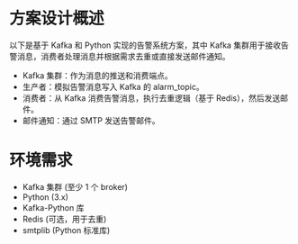 # 方案设计概述

以下是基于 Kafka 和 Python 实现的告警系统方案，其中 Kafka 集群用于接收告警消息，消费者处理消息并根据需求去重或直接发送邮件通知。

- Kafka 集群：作为消息的推送和消费端点。
- 生产者：模拟告警消息写入 Kafka 的 alarm_topic。
- 消费者：从 Kafka 消费告警消息，执行去重逻辑（基于 Redis），然后发送邮件。
- 邮件通知：通过 SMTP 发送告警邮件。

# 环境需求

- Kafka 集群 (至少 1 个 broker)
- Python (3.x)
- Kafka-Python 库
- Redis (可选，用于去重)
- smtplib (Python 标准库)
